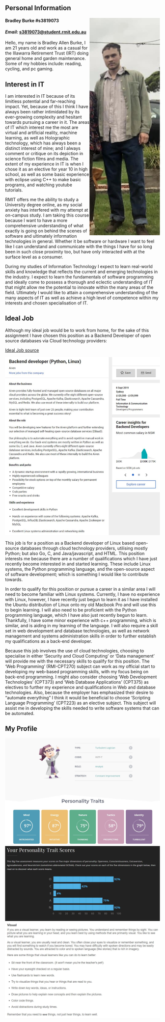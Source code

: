 ## **Personal Information**

#### Bradley Burke #s3819073 <img align="right" src="https://github.com/Bburke2/MyProfile/raw/master/Images/IMG_5727.jpg">

#### _Email:_ s3819073@student.rmit.edu.au

<p>Hello, my name is Bradley Allen Burke, I am 21 years old and work as a casual for the Illawarra Retirement Trust (IRT) doing general home and garden maintenance. Some of my hobbies include: reading, cycling, and pc gaming.<p>

## **Interest in IT**

I am interested in IT because of its limitless potential and far-reaching impact. Yet, because of this I think I have always been rather  intimidated by its ever-growing complexity and hesitant towards pursuing a  career in it. The areas of IT which interest me the most are virtual and  artificial reality, machine learning, as well as Holographic technology, which has always been a distinct interest of mine; and I always comment or  critique on its depiction in science fiction films and media. The extent of my experience in IT is when I chose it as an elective for year 10 in high school, as well as some basic experience with eclipse using C++ to make basic programs, and watching youtube tutorials.

RMIT offers me the ability to study a University degree online, as my social anxiety has interfered with my attempt at on-campus study. I am taking this course because I want to have a more comprehensive understanding of what exactly is going on behind the scenes of software and ultimately information technologies in general. Whether it be software or hardware I want to feel like I can understand and communicate with the things I have for so long been in such close proximity too, but have only interacted with at the surface level as a consumer.

During my studies of Information Technology I expect to learn real-world skills and knowledge that reflects the current and emerging technologies in the industry. I expect to learn the fundamentals of software programming and ideally come to possess a thorough and eclectic understanding of IT that might allow me the potential to innovate within the many areas of the field. Ultimately I would like to attain a comprehensive understanding of the many aspects of IT as well as achieve a high level of competence within my interests and chosen specialisation of IT. 


## **Ideal Job**

Although my ideal job would be to work from home, for the sake of this assignment I have chosen this position as a Backend Developer of open source databases via Cloud technology providers:

[Ideal Job source](https://www.seek.com.au/job/39695279?type=standout&searchrequesttoken=8dd5b2f8-25fb-4c73-83d5-fece379d33f5)

![Ideal job](https://github.com/Bburke2/MyProfile/raw/master/Images/Backend%20Developer%20Linux.JPG)

This job is for a position as a Backend developer of Linux based open-source databases through cloud technology providers, utilising mostly Python; but also Go, C, and Java/javascript, and HTML. This position interests me because there are a number of qualifications which I have just recently become interested in and started learning. These include Linux systems, the Python programming language, and the open-source aspect of software development; which is something I would like to contribute towards.

In order to qualify for this position or pursue a career in a similar area I will need to become familiar with Linux systems. Currently, I have no experience with Linux, however, I have recently just begun to learn it as I have installed the Ubuntu distribution of Linux onto my old Macbook Pro and will use this to begin learning. I will also need to be proficient with the Python programming language, which I have also just recently begun to learn. Thankfully, I have some minor experience with c++ programming, which is similar, and is aiding in my learning of the language. I will also require a skill set in web development and database technologies, as well as network management and systems administration skills in order to further establish my qualifications as a back-end developer. 

Because this job involves the use of cloud technologies, choosing to specialise in either ‘Security and Cloud Computing’ or ‘Data management’ will provide me with the necessary skills to qualify for this position. The ‘Web Programming’ (RMI-CPT270) subject can work as my official start to developing my web-based programming skills, with my focus being on back-end programming. I might also consider choosing ‘Web Development Technologies’ (CPT373) and ‘Web Database Applications’ (CPT375) as electives to further my experience and qualifications in Web and database technologies. Also, because the employer has emphasized their desire to “automate everything” I think it would be beneficial to choose ‘Scripting Language Programming’ (CPT223) as an elective subject. This subject will assist me in developing the skills needed to write software systems that can be automated.

## **My Profile**

![Myers-Briggs](https://github.com/Bburke2/MyProfile/raw/master/Images/Logician.JPG)
![Big 5](https://github.com/Bburke2/MyProfile/raw/master/Images/big%205.JPG)
![Visual Learner](https://github.com/Bburke2/MyProfile/raw/master/Images/Visual%20learner.JPG)



